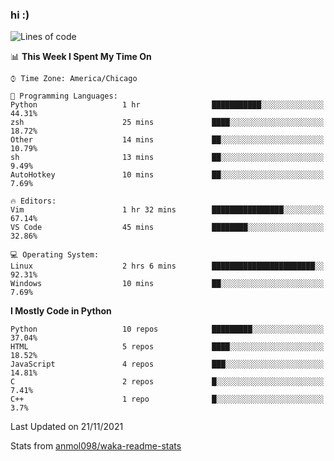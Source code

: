 ### hi :)

<!--START_SECTION:waka-->
![Lines of code](https://img.shields.io/badge/From%20Hello%20World%20I%27ve%20Written-886754%20lines%20of%20code-blue)

📊 **This Week I Spent My Time On** 

```text
⌚︎ Time Zone: America/Chicago

💬 Programming Languages: 
Python                   1 hr                ███████████░░░░░░░░░░░░░░   44.31% 
zsh                      25 mins             ████░░░░░░░░░░░░░░░░░░░░░   18.72% 
Other                    14 mins             ██░░░░░░░░░░░░░░░░░░░░░░░   10.79% 
sh                       13 mins             ██░░░░░░░░░░░░░░░░░░░░░░░   9.49% 
AutoHotkey               10 mins             ██░░░░░░░░░░░░░░░░░░░░░░░   7.69%

🔥 Editors: 
Vim                      1 hr 32 mins        ████████████████░░░░░░░░░   67.14% 
VS Code                  45 mins             ████████░░░░░░░░░░░░░░░░░   32.86%

💻 Operating System: 
Linux                    2 hrs 6 mins        ███████████████████████░░   92.31% 
Windows                  10 mins             ██░░░░░░░░░░░░░░░░░░░░░░░   7.69%

```

**I Mostly Code in Python** 

```text
Python                   10 repos            █████████░░░░░░░░░░░░░░░░   37.04% 
HTML                     5 repos             ████░░░░░░░░░░░░░░░░░░░░░   18.52% 
JavaScript               4 repos             ███░░░░░░░░░░░░░░░░░░░░░░   14.81% 
C                        2 repos             █░░░░░░░░░░░░░░░░░░░░░░░░   7.41% 
C++                      1 repo              █░░░░░░░░░░░░░░░░░░░░░░░░   3.7%

```



 Last Updated on 21/11/2021
<!--END_SECTION:waka-->

Stats from [anmol098/waka-readme-stats](https://github.com/anmol098/waka-readme-stats)